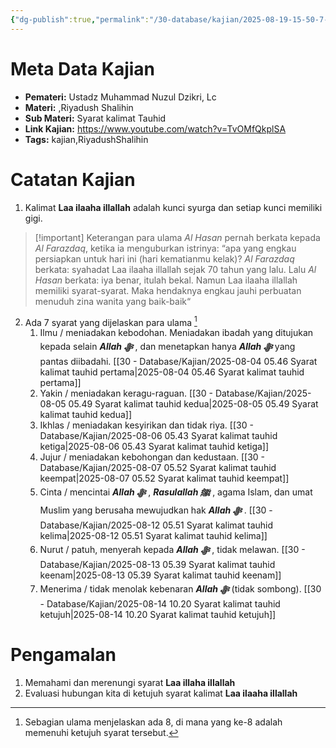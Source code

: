 ```yaml
---
{"dg-publish":true,"permalink":"/30-database/kajian/2025-08-19-15-50-7-kunci-surga-and-bahagia-dunia-akhirat/","tags":["kajian","RiyadushShalihin"]}
---
```


   
 


# Meta Data Kajian 
<div><ul class="dataview list-view-ul"><li><span><strong>Pemateri:</strong> Ustadz Muhammad Nuzul Dzikri, Lc</span></li><li><span><strong>Materi:</strong> ,Riyadush Shalihin</span></li><li><span><strong>Sub Materi:</strong> Syarat kalimat Tauhid</span></li><li><span><strong>Link Kajian:</strong> <a rel="noopener nofollow" class="external-link" href="https://www.youtube.com/watch?v=TvOMfQkplSA" target="_blank">https://www.youtube.com/watch?v=TvOMfQkplSA</a></span></li><li><span><strong>Tags:</strong> kajian,RiyadushShalihin</span></li></ul></div>

# Catatan Kajian
1. Kalimat **Laa ilaaha illallah** adalah kunci syurga dan setiap kunci memiliki gigi. 
> [!important] Keterangan para ulama
> *Al Hasan* pernah berkata kepada *Al Farazdaq*, ketika ia menguburkan istrinya: “apa yang engkau persiapkan untuk hari ini (hari kematianmu kelak)? *Al Farazdaq* berkata: syahadat Laa ilaaha illallah sejak 70 tahun yang lalu. Lalu *Al Hasan* berkata: iya benar, itulah bekal. Namun Laa ilaaha illallah memiliki syarat-syarat. Maka hendaknya engkau jauhi perbuatan menuduh zina wanita yang baik-baik“
2. Ada 7 syarat yang dijelaskan para ulama [^1]
	1. Ilmu / meniadakan kebodohan. Meniadakan ibadah yang ditujukan kepada selain ***Allah ﷻ*** , dan menetapkan hanya ***Allah ﷻ*** yang pantas diibadahi. [[30 - Database/Kajian/2025-08-04 05.46 Syarat kalimat tauhid pertama\|2025-08-04 05.46 Syarat kalimat tauhid pertama]]
	2. Yakin / meniadakan keragu-raguan. [[30 - Database/Kajian/2025-08-05 05.49 Syarat kalimat tauhid kedua\|2025-08-05 05.49 Syarat kalimat tauhid kedua]]
	3. Ikhlas / meniadakan kesyirikan dan tidak riya. [[30 - Database/Kajian/2025-08-06 05.43 Syarat kalimat tauhid ketiga\|2025-08-06 05.43 Syarat kalimat tauhid ketiga]]
	4. Jujur / meniadakan kebohongan dan kedustaan. [[30 - Database/Kajian/2025-08-07 05.52 Syarat kalimat tauhid keempat\|2025-08-07 05.52 Syarat kalimat tauhid keempat]]
	5. Cinta / mencintai ***Allah ﷻ*** , ***Rasulallah ﷺ***  , agama Islam, dan umat Muslim yang berusaha mewujudkan hak ***Allah ﷻ*** . [[30 - Database/Kajian/2025-08-12 05.51 Syarat kalimat tauhid kelima\|2025-08-12 05.51 Syarat kalimat tauhid kelima]]
	6. Nurut / patuh, menyerah kepada ***Allah ﷻ*** , tidak melawan. [[30 - Database/Kajian/2025-08-13 05.39 Syarat kalimat tauhid keenam\|2025-08-13 05.39 Syarat kalimat tauhid keenam]]
	7. Menerima / tidak menolak kebenaran ***Allah ﷻ*** (tidak sombong). [[30 - Database/Kajian/2025-08-14 10.20 Syarat kalimat tauhid ketujuh\|2025-08-14 10.20 Syarat kalimat tauhid ketujuh]]

# Pengamalan
1. Memahami dan merenungi syarat **Laa illaha illallah**
2. Evaluasi hubungan kita di ketujuh syarat kalimat **Laa ilaaha illallah**
 

[^1]: Sebagian ulama menjelaskan ada 8, di mana yang ke-8 adalah memenuhi ketujuh syarat tersebut.
